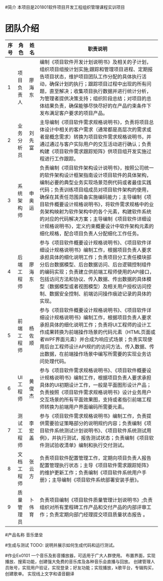 #简介
本项目是201801软件项目开发工程组织管理课程实训项目

# 团队介绍
|序号|角色|姓名|职责说明|
|----|----------|----|-----|
|1|项目负责人|廖海东|编制《项目软件开发计划说明书》及相关的子计划，组织项目组按计划实施;跟踪和管理项目进程、定期报告项目状态，维护项目团队工作分配的具体执行活动，确保计划的执行；跟踪项目过程中出现的所有问题，直至解决；收集项目执行数据并进行统计分析，为管理者提供决策支持；组织阶段总结；对项目的总体结果负责，确保能够尽快尽好的在产品约束条件下发布满足客户要求的项目产品。|
|2|业务分析员|刘先富|主导编制《项目软件需求规格说明书》，负责将项目总体设计中相关的客户需求（通常都是高层次的需求或者是概念需求）转换为项目软件需求规格说明书，并通过通过与客户实际用户的交互活动进行确认；负责构建《项目软件需求跟踪矩阵》供项目组开发实施过程进行工作跟踪。|
|3|系统架构师|申奥运|负责编制《项目软件架构设计说明书》，按照公司统一的软件架构设计框架指南设计项目软件的具体架构，编制必要的典型业务实现场景范例代码或者最佳实践代码；负责训练项目组成员对项目软件架构的使用，确保在其责任范围具备实施编码能力；主导编制《项目软件概要设计规格说明书》，将软件需求规格中的业务架构映射为软件架构中的各个元素，构建软件系统的对应的代码解决方案；主导编制《项目软件详细设计规格说明书》，定义约束概要设计中软件架构元素的细化规格，配合项目负责人分配细化工作任务。|
|4|后端工程师|廖海东|参与《项目软件概要设计规格说明书》、《项目软件详细设计规格说明书》编制工作，根据项目负责人要求承担具体的细化说明工作；负责项目分工责任模块部分后台数据模型、后台数据访问、后台逻辑控制组件的编码实现；负责建立供前端工程师使用的API接口，包括访问方法和协议、传入数据、传出数据的具体模型（数据模型或者视图模型）及相关用户授权访问控制、数据安全控制、前端访问操作痕迹记录的具体的实现。|
|5|前端工程师|杨佐顺|参与《项目软件概要设计规格说明书》、《项目软件详细设计规格说明书》编制工作，根据项目负责人要求承担具体的细化说明工作；负责将UI工程师的设计工作成果转换为前端操作场景的代码元素（HTML页面或者WPF界面元素）并合成为响应式场景；负责实现使用后台工程师设计API规约的访问方法、传入数据、传出数据，在前端操作场景中编写所需要的实现业务访问处理代码。|
|6|UI工程师|黄俊杰|参与《项目软件需求规格说明书》、《项目软件概要设计规格说明书》编制工作，根据项目负责人要求承担具体的UI初期设计工作，一般是平面图形设计产品；负责按照《项目软件需求规格说明书》设计业务用户交互场景的所有平面效果图，支持或者指引前端工程师转换为前端用户界面编码所需要元素。|
|7|测试工程师|李宏盖|参与《项目软件需求规格说明书》编制工作，负责提供需要验证策略部分的说明规约内容；负责编制《项目软件系统测试计划说明书》、《项目软件系统测试用例》，并执行测试，报告测试状态；负责编制《项目软件测试验收清单》编制和执行交付测试。|
|8|文档工程师|张云方|负责项目软件配置管理工作，定期向项目负责人报告配置管理执行状态；主导《项目软件需求跟踪矩阵》的维护更新工作；负责编制《项目软件系统用户手册》；主导编制《项目软件系统部署安装手册》。|
|9|质量管理员|卜伟育|负责项目编制《项目软件质量管理计划说明书》;负责组织对所有里程碑工作产品和交付产品的内部评审工作；负责定期向部门经理提交项目质量状态报告 。|


#产品名称
音乐堡垒

#生成与测试
TODO: 说明并展示如何生成代码和运行测试。

#作业Ex0101
一个音乐及影音播放器，可适用于广大人群使用。
布置界面，实现播放、搜索功能，创建强大免费的音乐库及各种音乐会直播与回放。
创建管理人员账号，实现用户验证，实现登录；好友功能；实现播放，k歌平台，专辑购买，创建歌单。
实现线上文字和语音翻译

